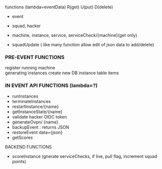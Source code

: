 functions (lambda=eventData) R(get) U(put) D(delete)
- event
- squad, hacker
- machine, instance, service, serviceCheck/{machine}(get only)
  
- squadUpdate  ( like many function allow edit of json data to add/delete)

### PRE-EVENT FUNCTIONS  
register running machine  
generating instances create new DB instance table items  

### IN EVENT API FUNCTIONS (lambda=?)
- runInstances
- terminateInstances
- restartInstance/{name}
- getInstanceState/{name}
- validate hacker OIDC token
- generateOvpn/ {name}
- backupEvent : returns JSON
- restoreEvent  data={json}
- getScores

BACKEND FUNCTIONS
- scoreInstance  (gnerate serviceChecks, if live, pull flag, increment squad points)

